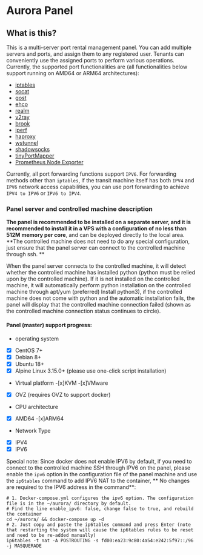 # Aurora Panel

## What is this?

This is a multi-server port rental management panel. You can add multiple servers and ports, and assign them to any registered user. Tenants can conveniently use the assigned ports to perform various operations. Currently, the supported port functionalities are (all functionalities below support running on AMD64 or ARM64 architectures):

- [iptables](https://www.netfilter.org/)
- [socat](http://www.dest-unreach.org/socat/)
- [gost](https://github.com/ginuerzh/gost)
- [ehco](https://github.com/Ehco1996/ehco)
- [realm](https://github.com/zephyrchien/realm)
- [v2ray](https://github.com/v2fly/v2ray-core)
- [brook](https://github.com/txthinking/brook)
- [iperf](https://iperf.fr)
- [haproxy](http://www.haproxy.org)
- [wstunnel](https://github.com/erebe/wstunnel)
- [shadowsocks](https://github.com/shadowsocks)
- [tinyPortMapper](https://github.com/wangyu-/tinyPortMapper)
- [Prometheus Node Exporter](https://github.com/leishi1313/node_exporter)

Currently, all port forwarding functions support `IPV6`. For forwarding methods other than `iptables`, if the transit machine itself has both `IPV4` and `IPV6` network access capabilities, you can use port forwarding to achieve `IPV4 to IPV6` or `IPV6 to IPV4`.

### Panel server and controlled machine description

**The panel is recommended to be installed on a separate server, and it is recommended to install it in a VPS with a configuration of no less than 512M memory per core**, and can be deployed directly to the local area. **The controlled machine does not need to do any special configuration, just ensure that the panel server can connect to the controlled machine through ssh. **

When the panel server connects to the controlled machine, it will detect whether the controlled machine has installed python (python must be relied upon by the controlled machine). If it is not installed on the controlled machine, it will automatically perform python installation on the controlled machine through apt/yum (preferred) Install python3), if the controlled machine does not come with python and the automatic installation fails, the panel will display that the controlled machine connection failed (shown as the controlled machine connection status continues to circle).

#### Panel (master) support progress:

- operating system
- [x] CentOS 7+
- [x] Debian 8+
- [x] Ubuntu 18+
- [x] Alpine Linux 3.15.0+ (please use one-click script installation)
- Virtual platform
-[x]KVM
-[x]VMware
- [x] OVZ (requires OVZ to support docker)
- CPU architecture
- [x] AMD64
-[x]ARM64
- Network Type
- [x] IPV4
- [X] IPV6

Special note: Since docker does not enable IPV6 by default, if you need to connect to the controlled machine SSH through IPV6 on the panel, please enable the `ipv6` option in the configuration file of the panel machine and use the `ip6tables` command to add IPV6 NAT to the container, ** No changes are required to the IPV6 address in the command**:

```shell
# 1. Docker-compose.yml configures the ipv6 option. The configuration file is in the ~/aurora/ directory by default.
# Find the line enable_ipv6: false, change false to true, and rebuild the container
cd ~/aurora/ && docker-compose up -d
# 2. Just copy and paste the ip6tables command and press Enter (note that restarting the system will cause the ip6tables rules to be reset and need to be re-added manually)
ip6tables -t nat -A POSTROUTING -s fd00:ea23:9c80:4a54:e242:5f97::/96 -j MASQUERADE
```

